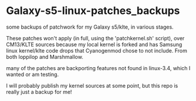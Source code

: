 # Galaxy-s5-linux-patches_backups

some backups of patchwork for my Galaxy s5/klte, in various stages. 

These patches won't apply (in full, using the 'patchkernel.sh' script), over CM13/KLTE sources because my local kernel
is forked and has Samsung linux kernel/klte code drops that Cyanogenmod chose to not include. From both loppilop and Marshmallow.

many of the patches are backporting features not found in linux-3.4, which I wanted or am testing.

I will probably publish my kernel sources at some point, but this repo is really just a backup for me!
